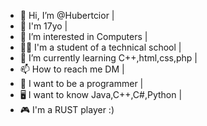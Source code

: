 - 👋 Hi, I’m @Hubertcior |
- 📆 I'm 17yo |
- 👀 I’m interested in Computers |
- 👨‍🎓 I'm a student of a technical school |
- 🌱 I’m currently learning C++,html,css,php |
- 📫 How to reach me DM |
- 🧑 I want to be a programmer |
- 🖥️ I want to know Java,C++,C#,Python |
- 🎮 I'm a RUST player :)
